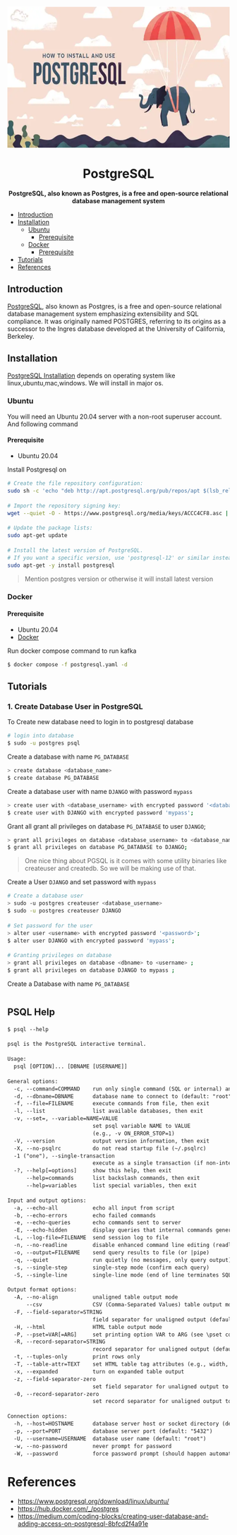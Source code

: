 <div align="center">
    <img src="img/logo.png" height="320" width="830" alt="Tech Stacks">
    <h1>PostgreSQL</h1>
    <strong>PostgreSQL, also known as Postgres, is a free and open-source relational database management system</strong>
</div>

<!-- TOC -->
  * [Introduction](#introduction)
  * [Installation](#installation)
    * [Ubuntu](#ubuntu)
      * [Prerequisite](#prerequisite)
    * [Docker](#docker)
      * [Prerequisite](#prerequisite)
  * [Tutorials](#tutorials)
* [References](#references)
<!-- TOC -->


## Introduction
[PostgreSQL](https://www.postgresql.org/), also known as Postgres, is a free and open-source relational database management system emphasizing extensibility and SQL compliance. It was originally named POSTGRES, referring to its origins as a successor to the Ingres database developed at the University of California, Berkeley.

## Installation
[PostgreSQL Installation](https://www.postgresql.org/download/) depends on operating system like linux,ubuntu,mac,windows. We will install in major os.


### Ubuntu
You will need an Ubuntu 20.04 server with a non-root superuser account. And following command

#### Prerequisite
* Ubuntu 20.04

Install Postgresql on 
```bash
# Create the file repository configuration:
sudo sh -c 'echo "deb http://apt.postgresql.org/pub/repos/apt $(lsb_release -cs)-pgdg main" > /etc/apt/sources.list.d/pgdg.list'

# Import the repository signing key:
wget --quiet -O - https://www.postgresql.org/media/keys/ACCC4CF8.asc | sudo apt-key add -

# Update the package lists:
sudo apt-get update

# Install the latest version of PostgreSQL.
# If you want a specific version, use 'postgresql-12' or similar instead of 'postgresql':
sudo apt-get -y install postgresql
```
> Mention postgres version or otherwise it will install latest version

### Docker
#### Prerequisite
* Ubuntu 20.04
* [Docker](https://hub.docker.com/_/postgres)

Run docker compose command to run kafka
```bash
$ docker compose -f postgresql.yaml -d
```

## Tutorials
### 1. Create Database User in PostgreSQL
To Create new database need to login in to postgresql database
```bash
# login into database 
$ sudo -u postgres psql
```
Create a database with name `PG_DATABASE`
```bash
> create database <database_name>
$ create database PG_DATABASE
```

Create a database user with name `DJANGO` with password `mypass`
```bash
> create user with <database_username> with encrypted password '<database_password>';
$ create user with DJANGO with encrypted password 'mypass';
```

Grant all grant all privileges on database `PG_DATABASE` to user `DJANGO`;
```bash
> grant all privileges on database <database_username> to <database_name>;
$ grant all privileges on database PG_DATABASE to DJANGO;
```
> One nice thing about PGSQL is it comes with some utility binaries like createuser and createdb. So we will be making use of that.

Create a User `DJANGO` and set password with `mypass`
```bash
# Create a database user
> sudo -u postgres createuser <database_username>
$ sudo -u postgres createuser DJANGO

# Set password for the user
> alter user <username> with encrypted password '<password>';
$ alter user DJANGO with encrypted password 'mypass';

# Granting privileges on database
> grant all privileges on database <dbname> to <username> ;
$ grant all privileges on database DJANGO to mypass ;
```

Create a Database with name `PG_DATABASE`
```bash

```

## PSQL Help 
```html
$ psql --help

psql is the PostgreSQL interactive terminal.

Usage:
  psql [OPTION]... [DBNAME [USERNAME]]

General options:
  -c, --command=COMMAND    run only single command (SQL or internal) and exit
  -d, --dbname=DBNAME      database name to connect to (default: "root")
  -f, --file=FILENAME      execute commands from file, then exit
  -l, --list               list available databases, then exit
  -v, --set=, --variable=NAME=VALUE
                           set psql variable NAME to VALUE
                           (e.g., -v ON_ERROR_STOP=1)
  -V, --version            output version information, then exit
  -X, --no-psqlrc          do not read startup file (~/.psqlrc)
  -1 ("one"), --single-transaction
                           execute as a single transaction (if non-interactive)
  -?, --help[=options]     show this help, then exit
      --help=commands      list backslash commands, then exit
      --help=variables     list special variables, then exit

Input and output options:
  -a, --echo-all           echo all input from script
  -b, --echo-errors        echo failed commands
  -e, --echo-queries       echo commands sent to server
  -E, --echo-hidden        display queries that internal commands generate
  -L, --log-file=FILENAME  send session log to file
  -n, --no-readline        disable enhanced command line editing (readline)
  -o, --output=FILENAME    send query results to file (or |pipe)
  -q, --quiet              run quietly (no messages, only query output)
  -s, --single-step        single-step mode (confirm each query)
  -S, --single-line        single-line mode (end of line terminates SQL command)

Output format options:
  -A, --no-align           unaligned table output mode
      --csv                CSV (Comma-Separated Values) table output mode
  -F, --field-separator=STRING
                           field separator for unaligned output (default: "|")
  -H, --html               HTML table output mode
  -P, --pset=VAR[=ARG]     set printing option VAR to ARG (see \pset command)
  -R, --record-separator=STRING
                           record separator for unaligned output (default: newline)
  -t, --tuples-only        print rows only
  -T, --table-attr=TEXT    set HTML table tag attributes (e.g., width, border)
  -x, --expanded           turn on expanded table output
  -z, --field-separator-zero
                           set field separator for unaligned output to zero byte
  -0, --record-separator-zero
                           set record separator for unaligned output to zero byte

Connection options:
  -h, --host=HOSTNAME      database server host or socket directory (default: "/var/run/postgresql")
  -p, --port=PORT          database server port (default: "5432")
  -U, --username=USERNAME  database user name (default: "root")
  -w, --no-password        never prompt for password
  -W, --password           force password prompt (should happen automatically)
```
# References
- https://www.postgresql.org/download/linux/ubuntu/
- https://hub.docker.com/_/postgres
- https://medium.com/coding-blocks/creating-user-database-and-adding-access-on-postgresql-8bfcd2f4a91e